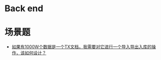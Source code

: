 # Back end 

# 场景题
- [如果有1000W个数据是一个TX文档，我需要对它进行一个导入导出入库的操作，该如何设计？](https://github.com/yungu-2201999/-Interview_question-/issues/1)
